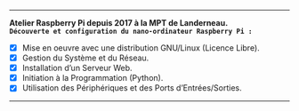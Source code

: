 ***
**Atelier Raspberry Pi depuis 2017 à la MPT de Landerneau.** <br>
**```Découverte et configuration du nano-ordinateur Raspberry Pi :```**<br>
- [x] Mise en oeuvre avec une distribution GNU/Linux (Licence Libre).
- [x] Gestion du Système et du Réseau. 
- [x] Installation d’un Serveur Web. 
- [x] Initiation à la Programmation (Python).
- [x] Utilisation des Périphériques et des Ports d’Entrées/Sorties.<br>
***

